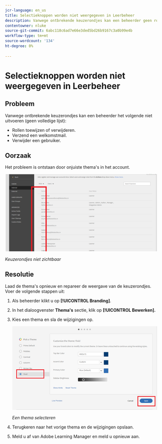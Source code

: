 ```yaml
---
jcr-language: en_us
title: Selectieknoppen worden niet weergegeven in Leerbeheer
description: Vanwege ontbrekende keuzerondjes kan een beheerder geen rollen toewijzen of verwijderen, een welkomstmail verzenden of een gebruiker verwijderen.
contentowner: nluke
source-git-commit: 6abc118c6ad7e66e3ded5bd26b9167c3a0b99e4b
workflow-type: tm+mt
source-wordcount: '134'
ht-degree: 0%

---
```




# Selectieknoppen worden niet weergegeven in Leerbeheer

## Probleem

Vanwege ontbrekende keuzerondjes kan een beheerder het volgende niet uitvoeren (geen volledige lijst):

* Rollen toewijzen of verwijderen.
* Verzend een welkomstmail.
* Verwijder een gebruiker.

## Oorzaak

Het probleem is ontstaan door onjuiste thema&#39;s in het account.

![](assets/radio-buttons.png)

*Keuzerondjes niet zichtbaar*

## Resolutie

Laad de thema&#39;s opnieuw en repareer de weergave van de keuzerondjes. Voer de volgende stappen uit:

1. Als beheerder klikt u op **[!UICONTROL Branding]**.
1. In het dialoogvenster **Thema&#39;s** sectie, klik op **[!UICONTROL Bewerken].**
1. Kies een thema en sla de wijzigingen op.

   ![](assets/set-themes.png)

   *Een thema selecteren*

1. Terugkeren naar het vorige thema en de wijzigingen opslaan.
1. Meld u af van Adobe Learning Manager en meld u opnieuw aan.
